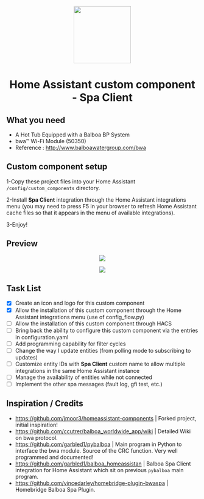 <p align="center">

<img src="https://raw.githubusercontent.com/plmilord/Hass.io-custom-component-spaclient/master/images/icon.png" width="150">

</p>

<span align="center">

# Home Assistant custom component - Spa Client

</span>

## What you need

- A Hot Tub Equipped with a Balboa BP System
- bwa™ Wi-Fi Module (50350)
- Reference : http://www.balboawatergroup.com/bwa

## Custom component setup

1-Copy these project files into your Home Assistant ```/config/custom_components``` directory.

2-Install **Spa Client** integration through the Home Assistant integrations menu (you may need to press F5 in your browser to refresh Home Assistant cache files so that it appears in the menu of available integrations).

3-Enjoy!

## Preview

<p align="center">
<a href="https://github.com/plmilord/Hass.io-custom-component-spaclient"><img src="https://raw.githubusercontent.com/plmilord/Hass.io-custom-component-spaclient/master/images/preview.png"></a>
</p>
<p align="center">
<a href="https://github.com/plmilord/Hass.io-custom-component-spaclient"><img src="https://raw.githubusercontent.com/plmilord/Hass.io-custom-component-spaclient/master/images/options.png"></a>
</p>

## Task List

- [x] Create an icon and logo for this custom component
- [x] Allow the installation of this custom component through the Home Assistant integrations menu (use of config_flow.py)
- [ ] Allow the installation of this custom component through HACS
- [ ] Bring back the ability to configure this custom component via the entries in configuration.yaml
- [ ] Add programming capability for filter cycles
- [ ] Change the way I update entities (from polling mode to subscribing to updates)
- [ ] Customize entity IDs with **Spa Client** custom name to allow multiple integrations in the same Home Assistant instance
- [ ] Manage the availability of entities while not connected
- [ ] Implement the other spa messages (fault log, gfi test, etc.)

## Inspiration / Credits

- https://github.com/jmoor3/homeassistant-components | Forked project, initial inspiration!
- https://github.com/ccutrer/balboa_worldwide_app/wiki | Detailed Wiki on bwa protocol.
- https://github.com/garbled1/pybalboa | Main program in Python to interface the bwa module. Source of the CRC function. Very well programmed and documented!
- https://github.com/garbled1/balboa_homeassistan | Balboa Spa Client integration for Home Assistant which sit on previous ```pybalboa``` main program.
- https://github.com/vincedarley/homebridge-plugin-bwaspa | Homebridge Balboa Spa Plugin.
